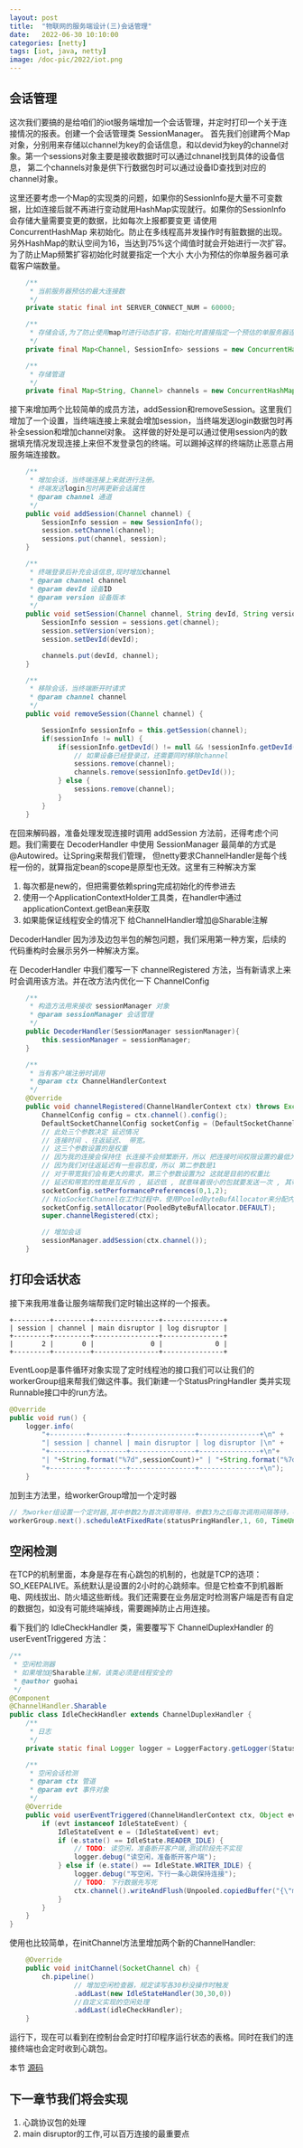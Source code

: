 ```yaml
---
layout: post
title:  "物联网的服务端设计(三)会话管理"
date:   2022-06-30 10:10:00
categories: [netty]
tags: [iot, java, netty]
image: /doc-pic/2022/iot.png
---
```


## 会话管理

这次我们要搞的是给咱们的iot服务端增加一个会话管理，并定时打印一个关于连接情况的报表。创建一个会话管理类 SessionManager。
首先我们创建两个Map对象，分别用来存储以channel为key的会话信息，和以devid为key的channel对象。第一个sessions对象主要是接收数据时可以通过chnanel找到具体的设备信息，
第二个channels对象是供下行数据包时可以通过设备ID查找到对应的channel对象。

这里还要考虑一个Map的实现类的问题，如果你的SessionInfo是大量不可变数据，比如连接后就不再进行变动就用HashMap实现就行。如果你的SessionInfo会存储大量需要变更的数据，比如每次上报都要变更
请使用 ConcurrentHashMap 来初始化。防止在多线程高并发操作时有脏数据的出现。另外HashMap的默认空间为16，当达到75%这个阈值时就会开始进行一次扩容。为了防止Map频繁扩容初始化时就要指定一个大小
大小为预估的你单服务器可承载客户端数量。

~~~ java 
    /**
     * 当前服务器预估的最大连接数
     */
    private static final int SERVER_CONNECT_NUM = 60000;

    /**
     * 存储会话,为了防止使用map时进行动态扩容，初始化时直接指定一个预估的单服务器连接数
     */
    private final Map<Channel, SessionInfo> sessions = new ConcurrentHashMap<>(SERVER_CONNECT_NUM);

    /**
     * 存储管道
     */
    private final Map<String, Channel> channels = new ConcurrentHashMap<>(SERVER_CONNECT_NUM);
~~~

接下来增加两个比较简单的成员方法，addSession和removeSession。这里我们增加了一个设置，当终端连接上来就会增加session，当终端发送login数据包时再补全session和增加channel对象。
这样做的好处是可以通过使用session内的数据填充情况发现连接上来但不发登录包的终端。可以踢掉这样的终端防止恶意占用服务端连接数。

~~~ java
    /**
     * 增加会话，当终端连接上来就进行注册。
     * 终端发送login包时再更新会话属性
     * @param channel 通道
     */
    public void addSession(Channel channel) {
        SessionInfo session = new SessionInfo();
        session.setChannel(channel);
        sessions.put(channel, session);
    }

    /**
     * 终端登录后补充会话信息,现时增加channel
     * @param channel channel
     * @param devId 设备ID
     * @param version 设备版本
     */
    public void setSession(Channel channel, String devId, String version){
        SessionInfo session = sessions.get(channel);
        session.setVersion(version);
        session.setDevId(devId);

        channels.put(devId, channel);
    }	

	/**
     * 移除会话，当终端断开时请求
     * @param channel channel
     */
    public void removeSession(Channel channel) {

        SessionInfo sessionInfo = this.getSession(channel);
        if(sessionInfo != null) {
            if(sessionInfo.getDevId() != null && !sessionInfo.getDevId().isEmpty()) {
                // 如果设备已经登录过，还需要同时移除channel
                sessions.remove(channel);
                channels.remove(sessionInfo.getDevId());
            } else {
                sessions.remove(channel);
            }
        }
    }
~~~

在回来解码器，准备处理发现连接时调用 addSession 方法前，还得考虑个问题。我们需要在 DecoderHandler 中使用 SessionManager 最简单的方式是 @Autowired。让Spring来帮我们管理，
但netty要求ChannelHandler是每个线程一份的，就算指定bean的scope是原型也无效。这里有三种解决方案

1. 每次都是new的，但把需要依赖spring完成初始化的传参进去
2. 使用一个ApplicationContextHolder工具类，在handler中通过applicationContext.getBean来获取
3. 如果能保证线程安全的情况下 给ChannelHandler增加@Sharable注解

DecoderHandler 因为涉及边包半包的解包问题，我们采用第一种方案，后续的代码重构时会展示另外一种解决方案。

在 DecoderHandler 中我们覆写一下 channelRegistered 方法，当有新请求上来时会调用该方法。并在改方法内优化一下 ChannelConfig 
~~~ java
    /**
     * 构造方法用来接收 sessionManager 对象
     * @param sessionManager 会话管理
     */
    public DecoderHandler(SessionManager sessionManager){
        this.sessionManager = sessionManager;
    }

    /**
     * 当有客户端注册时调用
     * @param ctx ChannelHandlerContext
     */
    @Override
    public void channelRegistered(ChannelHandlerContext ctx) throws Exception {
        ChannelConfig config = ctx.channel().config();
        DefaultSocketChannelConfig socketConfig = (DefaultSocketChannelConfig)config;
        // 此处三个参数决定 延迟情况
        // 连接时间 、往返延迟、 带宽。
        // 这三个参数设置的是权重
        // 因为我的连接会保持住 长连接不会频繁断开，所以 把连接时间权限设置的最低为0
        // 因为我们对往返延迟有一些容忍度，所以 第二参数是1
        // 对于带宽我们会有更大的需求，第三个参数设置为2 这就是目前的权重比
        // 延迟和带宽的性能是互斥的 , 延迟低 , 就意味着很小的包就要发送一次 , 其带宽就低了 , 延迟高了 , 每次积累很多数据才发送 , 其带宽就相应的提高了
        socketConfig.setPerformancePreferences(0,1,2);
        // NioSocketChannel在工作过程中，使用PooledByteBufAllocator来分配内存
        socketConfig.setAllocator(PooledByteBufAllocator.DEFAULT);
        super.channelRegistered(ctx);

        // 增加会话
        sessionManager.addSession(ctx.channel());
    }
~~~

## 打印会话状态

接下来我用准备让服务端帮我们定时输出这样的一个报表。

~~~ shell
+---------+---------+----------------+---------------+
| session | channel | main disruptor | log disruptor |
+---------+---------+----------------+---------------+
|       2 |       0 |              0 |             0 |
+---------+---------+----------------+---------------+
~~~
EventLoop是事件循环对象实现了定时线程池的接口我们可以让我们的workerGroup组来帮我们做这件事。我们新建一个StatusPringHandler 类并实现Runnable接口中的run方法。
~~~ java
@Override
public void run() {
    logger.info(
        "+---------+---------+----------------+---------------+\n" +
        "| session | channel | main disruptor | log disruptor |\n" +
        "+---------+---------+----------------+---------------+\n"+
        "| "+String.format("%7d",sessionCount)+" | "+String.format("%7d",channelCount)+" |        "+String.format("%7d",mainDis)+" |       "+String.format("%7d",logDis)+" |\n"+
        "+---------+---------+----------------+---------------+\n");
    }
~~~

加到主方法里，给workerGroup增加一个定时器

~~~ java
// 为worker组设置一个定时器,其中参数2为首次调用等待，参数3为之后每次调用间隔等待，参数4是时间单位
workerGroup.next().scheduleAtFixedRate(statusPringHandler,1, 60, TimeUnit.SECONDS);
~~~

## 空闲检测

在TCP的机制里面，本身是存在有心跳包的机制的，也就是TCP的选项：SO_KEEPALIVE。系统默认是设置的2小时的心跳频率。但是它检查不到机器断电、网线拔出、防火墙这些断线。我们还需要在业务层定时检测客户端是否有自定的数据包，如没有可能终端掉线，需要踢掉防止占用连接。

看下我们的 IdleCheckHandler 类，需要覆写下 ChannelDuplexHandler 的 userEventTriggered 方法：

~~~ java
/**
 * 空闲检测器
 * 如果增加@Sharable注解，该类必须是线程安全的
 * @author guohai
 */
@Component
@ChannelHandler.Sharable
public class IdleCheckHandler extends ChannelDuplexHandler {
    /**
     * 日志
     */
    private static final Logger logger = LoggerFactory.getLogger(StatusPringHandler.class);

    /**
     * 空闲会话检测
     * @param ctx 管道
     * @param evt 事件对象
     */
    @Override
    public void userEventTriggered(ChannelHandlerContext ctx, Object evt) {
        if (evt instanceof IdleStateEvent) {
            IdleStateEvent e = (IdleStateEvent) evt;
            if (e.state() == IdleState.READER_IDLE) {
                // TODO: 读空闲，准备断开客户端,测试阶段先不实现
                logger.debug("读空闲，准备断开客户端");
            } else if (e.state() == IdleState.WRITER_IDLE) {
                logger.debug("写空闲，下行一条心跳保持连接");
                // TODO: 下行数据先写死
                ctx.channel().writeAndFlush(Unpooled.copiedBuffer("{\"msgType\": 20, \"txNo\": \"1234567890123\"}\n", CharsetUtil.UTF_8));
            }
        }
    }
}
~~~

使用也比较简单，在initChannel方法里增加两个新的ChannelHandler:

~~~ java
	@Override
	public void initChannel(SocketChannel ch) {
		ch.pipeline()
				// 增加空闲检查器，规定读写各30秒没操作时触发
				.addLast(new IdleStateHandler(30,30,0))
				//自定义实现的空闲处理
				.addLast(idleCheckHandler);
	}
~~~

运行下，现在可以看到在控制台会定时打印程序运行状态的表格。同时在我们的连接终端也会定时收到心跳包。


本节 [源码](https://github.com/guohai163/iot-server/tree/v0.2)


## 下一章节我们将会实现


1. 心跳协议包的处理
2. main disruptor的工作,可以百万连接的最重要点